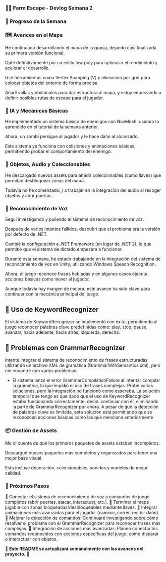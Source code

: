 ### 🧟‍♂️ Farm Escape - Devlog Semana 2
### 🚀 Progreso de la Semana
### 🗺️ Avances en el Mapa
He continuado desarrollando el mapa de la granja, dejando casi finalizada su primera versión funcional.

Opté definitivamente por un estilo low poly para optimizar el rendimiento y acelerar el desarrollo.

Usé herramientas como Vertex Snapping (V) y alineación por grid para colocar objetos del entorno de forma precisa.

Añadí vallas y obstáculos para dar estructura al mapa, y estoy empezando a definir posibles rutas de escape para el jugador.

### 🧠 IA y Mecánicas Básicas
He implementado un sistema básico de enemigos con NavMesh, usando lo aprendido en el tutorial de la semana anterior.

Ahora, un zombi persigue al jugador y le hace daño al alcanzarlo.

Este sistema ya funciona con colisiones y animaciones básicas, permitiendo probar el comportamiento del enemigo.

### 🔑 Objetos, Audio y Coleccionables
He descargado nuevos assets para añadir coleccionables (como llaves) que permitan desbloquear zonas del mapa.

Todavia no he comenzado:,) a trabajar en la integración del audio al recoger objetos y abrir puertas.

### 🎤 Reconocimiento de Voz
Seguí investigando y puliendo el sistema de reconocimiento de voz.

Después de varios intentos fallidos, descubrí que el problema era la versión por defecto de .NET.

Cambié la configuración a .NET Framework (en lugar de .NET 2), lo que permitió que el sistema de dictado empezara a funcionar.

Durante esta semana, he estado trabajando en la integración del sistema de reconocimiento de voz en Unity, utilizando Windows Speech Recognition.

Ahora, el juego reconoce frases habladas y en algunos casos ejecuta acciones básicas como mover al jugador.

Aunque todavía hay margen de mejora, este avance ha sido clave para continuar con la mecánica principal del juego.

## 🧠 Uso de KeywordRecognizer
El sistema de KeywordRecognizer se implementó con éxito, permitiendo al juego reconocer palabras clave predefinidas como: play, stop, pause, avanzar, hacia adelante, hacia atrás, izquierda, derecha.

## 🔧 Problemas con GrammarRecognizer
Intenté integrar el sistema de reconocimiento de frases estructuradas utilizando un archivo XML de gramática (GrammarWithSemantics.xml), pero me encontré con varios problemas:

- El sistema lanzó el error GrammarCompilationFailure al intentar compilar la gramática, lo que impidió el uso de frases complejas. Probé varias soluciones, pero la integración no funcionó como esperaba. La solución temporal que tengo es que dado que el uso de KeywordRecognizer estaba funcionando correctamente, decidí continuar con él, eliminando la parte de GrammarRecognizer por ahora. A pesar de que la detección de palabras clave es limitada, esta solución está permitiendo que se reconozcan acciones básicas como las que mencione anteriormente

### 📦 Gestión de Assets
Me di cuenta de que los primeros paquetes de assets estaban incompletos.

Descargué nuevos paquetes más completos y organizados para tener una mejor base visual.

Esto incluye decoración, coleccionables, sonidos y modelos de mejor calidad.

### 📌 Próximos Pasos
🔹 Conectar el sistema de reconocimiento de voz a comandos de juego completos (abrir puertas, atacar, interactuar, etc.).
🔹 Terminar el mapa jugable con zonas bloqueadas/desbloqueables mediante llaves.
🔹 Integrar animaciones más avanzadas para el jugador (caminar, correr, recibir daño).
🔹 Mejorar la detección de comandos: Continuaré investigando sobre cómo resolver el problema con el GrammarRecognizer para reconocer frases más complejas.
🔹 Integración de acciones más avanzadas: Planeo conectar los comandos reconocidos con acciones específicas del juego, como disparar o interactuar con objetos.

📌 **Este README se actualizará semanalmente con los avances del proyecto.** 🚀  

